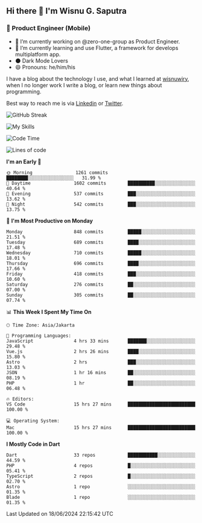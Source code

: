 ## Hi there 👋 I'm Wisnu G. Saputra

### :mobile_phone_off: Product Engineer (Mobile)

- 🔭 I’m currently working on @zero-one-group as Product Engineer.
- 🌱 I’m currently learning and use Flutter, a framework for develops multiplatform app.
- 🌑 Dark Mode Lovers
- 😄 Pronouns: he/him/his

I have a blog about the technology I use, and what I learned at [wisnuwiry](https://wisnuwiry.space/), when I no longer work I write a blog, or learn new things about programming.

Best way to reach me is via [Linkedin](https://www.linkedin.com/in/wisnu-saputra/) or [Twitter](https://twitter.com/wisnuwiry).

![GitHub Streak](https://streak-stats.demolab.com?user=wisnuwiry&theme=dark&hide_border=true)

![My Skills](https://skillicons.dev/icons?i=dart,flutter,kotlin,swift,go,js,css,neovim,git,linux&perline=5)

<!--START_SECTION:waka-->
![Code Time](http://img.shields.io/badge/Code%20Time-1%2C356%20hrs%2052%20mins-blue)

![Lines of code](https://img.shields.io/badge/From%20Hello%20World%20I%27ve%20Written-5.8%20million%20lines%20of%20code-blue)

**I'm an Early 🐤** 

```text
🌞 Morning                1261 commits        ████████░░░░░░░░░░░░░░░░░   31.99 % 
🌆 Daytime                1602 commits        ██████████░░░░░░░░░░░░░░░   40.64 % 
🌃 Evening                537 commits         ███░░░░░░░░░░░░░░░░░░░░░░   13.62 % 
🌙 Night                  542 commits         ███░░░░░░░░░░░░░░░░░░░░░░   13.75 % 
```
📅 **I'm Most Productive on Monday** 

```text
Monday                   848 commits         █████░░░░░░░░░░░░░░░░░░░░   21.51 % 
Tuesday                  689 commits         ████░░░░░░░░░░░░░░░░░░░░░   17.48 % 
Wednesday                710 commits         █████░░░░░░░░░░░░░░░░░░░░   18.01 % 
Thursday                 696 commits         ████░░░░░░░░░░░░░░░░░░░░░   17.66 % 
Friday                   418 commits         ███░░░░░░░░░░░░░░░░░░░░░░   10.60 % 
Saturday                 276 commits         ██░░░░░░░░░░░░░░░░░░░░░░░   07.00 % 
Sunday                   305 commits         ██░░░░░░░░░░░░░░░░░░░░░░░   07.74 % 
```


📊 **This Week I Spent My Time On** 

```text
🕑︎ Time Zone: Asia/Jakarta

💬 Programming Languages: 
JavaScript               4 hrs 33 mins       ███████░░░░░░░░░░░░░░░░░░   29.48 % 
Vue.js                   2 hrs 26 mins       ████░░░░░░░░░░░░░░░░░░░░░   15.80 % 
Astro                    2 hrs               ███░░░░░░░░░░░░░░░░░░░░░░   13.03 % 
JSON                     1 hr 16 mins        ██░░░░░░░░░░░░░░░░░░░░░░░   08.19 % 
PHP                      1 hr                ██░░░░░░░░░░░░░░░░░░░░░░░   06.48 % 

🔥 Editors: 
VS Code                  15 hrs 27 mins      █████████████████████████   100.00 % 

💻 Operating System: 
Mac                      15 hrs 27 mins      █████████████████████████   100.00 % 
```

**I Mostly Code in Dart** 

```text
Dart                     33 repos            ███████████░░░░░░░░░░░░░░   44.59 % 
PHP                      4 repos             █░░░░░░░░░░░░░░░░░░░░░░░░   05.41 % 
TypeScript               2 repos             █░░░░░░░░░░░░░░░░░░░░░░░░   02.70 % 
Astro                    1 repo              ░░░░░░░░░░░░░░░░░░░░░░░░░   01.35 % 
Blade                    1 repo              ░░░░░░░░░░░░░░░░░░░░░░░░░   01.35 % 
```




 Last Updated on 18/06/2024 22:15:42 UTC
<!--END_SECTION:waka-->
